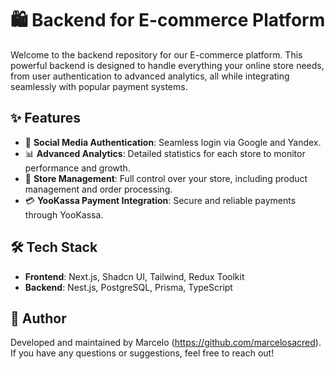 # 🛍️ Backend for E-commerce Platform

Welcome to the backend repository for our E-commerce platform. This powerful backend is designed to handle everything your online store needs, from user authentication to advanced analytics, all while integrating seamlessly with popular payment systems.

## ✨ Features

- 🔑 **Social Media Authentication**: Seamless login via Google and Yandex.
- 📊 **Advanced Analytics**: Detailed statistics for each store to monitor performance and growth.
- 🛒 **Store Management**: Full control over your store, including product management and order processing.
- 💳 **YooKassa Payment Integration**: Secure and reliable payments through YooKassa.

## 🛠️ Tech Stack

- **Frontend**: Next.js, Shadcn UI, Tailwind, Redux Toolkit
- **Backend**: Nest.js, PostgreSQL, Prisma, TypeScript

## 👤 Author

Developed and maintained by Marcelo (https://github.com/marcelosacred). If you have any questions or suggestions, feel free to reach out!
